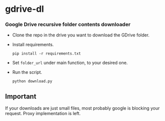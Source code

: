 # gdrive-dl
### Google Drive recursive folder contents downloader

* Clone the repo in the drive you want to download the GDrive folder.

* Install requirements.
	```
	pip install -r requirements.txt
	```

* Set `folder_url` under main function, to your desired one.

* Run the script.
	```
	python download.py
	```

## Important

If your downloads are just small files, most probably google is blocking your request.
Proxy implementation is left.